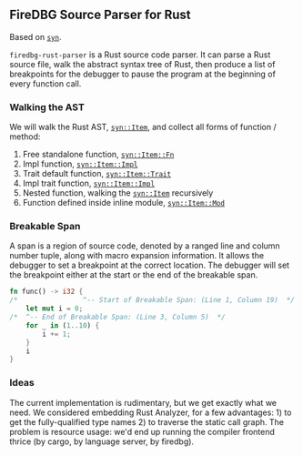 ## FireDBG Source Parser for Rust

Based on [`syn`](https://github.com/dtolnay/syn).

`firedbg-rust-parser` is a Rust source code parser. It can parse a Rust source file, walk the abstract syntax tree of Rust, then produce a list of breakpoints for the debugger to pause the program at the beginning of every function call.

### Walking the AST

We will walk the Rust AST, [`syn::Item`](https://docs.rs/syn/latest/syn/enum.Item.html), and collect all forms of function / method:

1. Free standalone function, [`syn::Item::Fn`](https://docs.rs/syn/latest/syn/enum.Item.html#variant.Fn)
2. Impl function, [`syn::Item::Impl`](https://docs.rs/syn/latest/syn/enum.Item.html#variant.Impl)
3. Trait default function, [`syn::Item::Trait`](https://docs.rs/syn/latest/syn/enum.Item.html#variant.Trait)
4. Impl trait function, [`syn::Item::Impl`](https://docs.rs/syn/latest/syn/enum.Item.html#variant.Impl)
5. Nested function, walking the [`syn::Item`](https://docs.rs/syn/latest/syn/enum.Item.html) recursively
6. Function defined inside inline module, [`syn::Item::Mod`](https://docs.rs/syn/latest/syn/enum.Item.html#variant.Mod)

### Breakable Span

A span is a region of source code, denoted by a ranged line and column number tuple, along with macro expansion information.
It allows the debugger to set a breakpoint at the correct location. The debugger will set the breakpoint either at the start or the end of the breakable span.

```rust
fn func() -> i32 {
/*                ^-- Start of Breakable Span: (Line 1, Column 19)  */
    let mut i = 0;
/*  ^-- End of Breakable Span: (Line 3, Column 5)  */
    for _ in (1..10) {
        i += 1;
    }
    i
}
```

### Ideas

The current implementation is rudimentary, but we get exactly what we need. We considered embedding Rust Analyzer, for a few advantages: 1) to get the fully-qualified type names
2) to traverse the static call graph. The problem is resource usage: we'd end up running the compiler frontend thrice (by cargo, by language server, by firedbg).
